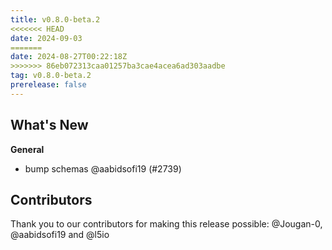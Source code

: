 ```yaml
---
title: v0.8.0-beta.2
<<<<<<< HEAD
date: 2024-09-03
=======
date: 2024-08-27T00:22:18Z
>>>>>>> 86eb072313caa01257ba3cae4acea6ad303aadbe
tag: v0.8.0-beta.2
prerelease: false
---
```


## What's New
**General**
- bump schemas @aabidsofi19 (#2739)

## Contributors

Thank you to our contributors for making this release possible:
@Jougan-0, @aabidsofi19 and @l5io

